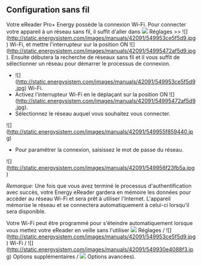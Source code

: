 ## Configuration sans fil 

Votre eReader Pro+ Energy possède la connexion Wi-Fi. Pour connecter votre appareil à un réseau sans fil, il suffit d'aller dans ![](http://static.energysistem.com/images/manuals/42091/5499468057a7f.jpg) Réglages >> ![] (http://static.energysistem.com/images/manuals/42091/549953ce5f5d9.jpg) Wi-Fi, et mettre l'interrupteur sur la position ON ![] (http://static.energysistem.com/images/manuals/42091/54995472af5d9.jpg). Ensuite débutera la recherche de réseaux sans fil et il vous suffit de sélectionner un réseau pour démarrer le processus de connexion. 

- ![] (http://static.energysistem.com/images/manuals/42091/549953ce5f5d9.jpg) Wi-Fi.
- Activez l'interrupteur Wi-Fi en le déplaçant sur la position ON  ![] (http://static.energysistem.com/images/manuals/42091/54995472af5d9.jpg).
- Sélectionnez le réseau auquel vous souhaitez vous connecter.

![] (http://static.energysistem.com/images/manuals/42091/549955f859440.jpg)

- Pour paramétrer la connexion, saisissez le mot de passe du réseau.

![] (http://static.energysistem.com/images/manuals/42091/549956f23fb5a.jpg)

*Remarque:* Une fois que vous avez terminé le processus d'authentification avec succès, votre Energy eReader gardera en mémoire les données pour accéder au réseau Wi-Fi et sera prêt à utiliser l'Internet. L'appareil mémorise le réseau et se connectera automatiquement à celui-ci lorsqu'il sera disponible. 

Votre Wi-Fi peut être programmé pour s'éteindre automatiquement lorsque vous mettez votre eReader en veille sans l'utiliser ![](http://static.energysistem.com/images/manuals/42091/5499468057a7f.jpg) Réglages / ![] (http://static.energysistem.com/images/manuals/42091/549953ce5f5d9.jpg) Wi-Fi / ![] (http://static.energysistem.com/images/manuals/42091/549930e4088f3.jpg) Options supplémentaires / ![](http://static.energysistem.com/images/manuals/42091/5499468057a7f.jpg) Options avancées).
